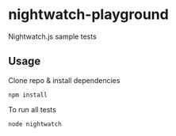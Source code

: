 # nightwatch-playground

Nightwatch.js sample tests

## Usage

Clone repo & install dependencies

`npm install`

To run all tests

`node nightwatch`